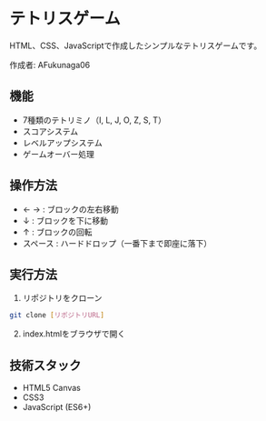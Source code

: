 # テトリスゲーム

HTML、CSS、JavaScriptで作成したシンプルなテトリスゲームです。

作成者: AFukunaga06

## 機能

- 7種類のテトリミノ（I, L, J, O, Z, S, T）
- スコアシステム
- レベルアップシステム
- ゲームオーバー処理

## 操作方法

- ← → : ブロックの左右移動
- ↓ : ブロックを下に移動
- ↑ : ブロックの回転
- スペース : ハードドロップ（一番下まで即座に落下）

## 実行方法

1. リポジトリをクローン
```bash
git clone [リポジトリURL]
```

2. index.htmlをブラウザで開く

## 技術スタック

- HTML5 Canvas
- CSS3
- JavaScript (ES6+)